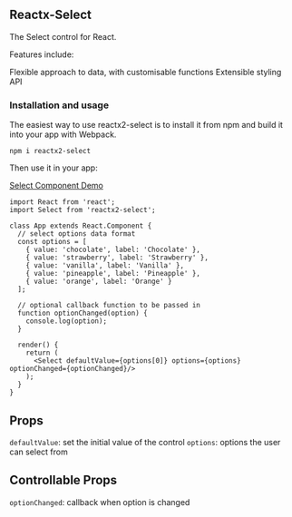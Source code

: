 ## Reactx-Select

The Select control for React.

Features include:

Flexible approach to data, with customisable functions
Extensible styling API

### Installation and usage

The easiest way to use reactx2-select is to install it from npm and build it into your app with Webpack.

`npm i reactx2-select`

Then use it in your app:

[Select Component Demo](https://karan95.github.io/)

``` 
import React from 'react';
import Select from 'reactx2-select';
 
class App extends React.Component {
  // select options data format
  const options = [
    { value: 'chocolate', label: 'Chocolate' },
    { value: 'strawberry', label: 'Strawberry' },
    { value: 'vanilla', label: 'Vanilla' },
    { value: 'pineapple', label: 'Pineapple' },
    { value: 'orange', label: 'Orange' }
  ];

  // optional callback function to be passed in
  function optionChanged(option) {
    console.log(option);
  }

  render() { 
    return (
      <Select defaultValue={options[0]} options={options} optionChanged={optionChanged}/>
    );
  }
}
```

## Props
`defaultValue`: set the initial value of the control
`options`: options the user can select from

## Controllable Props
`optionChanged`: callback when option is changed
